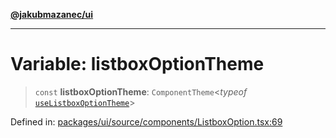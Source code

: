 [**@jakubmazanec/ui**](../README.md)

---

# Variable: listboxOptionTheme

> `const` **listboxOptionTheme**: `ComponentTheme`\<_typeof_
> [`useListboxOptionTheme`](useListboxOptionTheme.md)\>

Defined in:
[packages/ui/source/components/ListboxOption.tsx:69](https://github.com/jakubmazanec/tools/blob/026d472564678641afd0039e9c07d936f221ca46/packages/ui/source/components/ListboxOption.tsx#L69)
